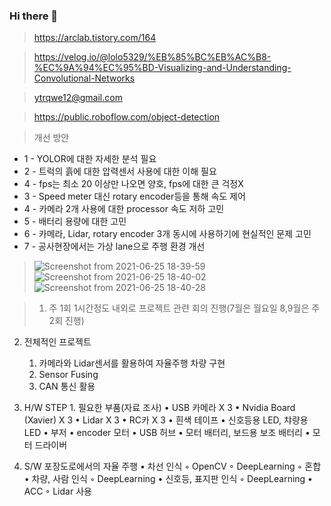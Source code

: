 ### Hi there 👋
>https://arclab.tistory.com/164

>https://velog.io/@lolo5329/%EB%85%BC%EB%AC%B8-%EC%9A%94%EC%95%BD-Visualizing-and-Understanding-Convolutional-Networks

>ytrqwe12@gmail.com

>https://public.roboflow.com/object-detection

>개선 방안
- 1 -
YOLOR에 대한 자세한 분석 필요
- 2 -
트럭의 흙에 대한 압력센서 사용에 대한 이해 필요
- 4 -
fps는 최소 20 이상만 나오면 양호, fps에 대한 큰 걱정X
- 3 -
Speed meter 대신 rotary encoder등을 통해 속도 제어
- 4 -
카메라 2개 사용에 대한 processor 속도 저하 고민
- 5 -
배터리 용량에 대한 고민
- 6 -
카메라, Lidar, rotary encoder 3개 동시에 사용하기에 현실적인 문제 고민
- 7 -
공사현장에서는 가상 lane으로 주행 환경 개선

>![Screenshot from 2021-06-25 18-39-59](https://user-images.githubusercontent.com/68285548/123405600-f2efe580-d5e4-11eb-9dde-726e0684a8fc.png)
![Screenshot from 2021-06-25 18-40-02](https://user-images.githubusercontent.com/68285548/123405609-f4211280-d5e4-11eb-9069-419945370393.png)
![Screenshot from 2021-06-25 18-40-28](https://user-images.githubusercontent.com/68285548/123405613-f5523f80-d5e4-11eb-9acf-9628105d1307.png)

>1.  주 1회 1시간정도 내외로 프로젝트 관련 회의 진행(7월은 월요일 8,9월은 주 2회 진행)

2.  전체적인 프로젝트 
	1) 카메라와 Lidar센서를 활용하여 자율주행 차량 구현
	2) Sensor Fusing
	3) CAN 통신 활용

3. H/W
STEP 1.  필요한 부품(자료 조사)
    • USB 카메라 X 3
    • Nvidia Board (Xavier) X 3
    • Lidar X 3
    • RC카 X 3
    • 흰색 테이프
    • 신호등용 LED, 챠량용 LED
    • 부저
    • encoder 모터
    • USB 허브
    • 모터 배터리, 보드용 보조 배터리
    • 모터 드라이버

4. S/W
포장도로에서의 자율 주행
    • 차선 인식
        ◦ OpenCV
        ◦ DeepLearning
        ◦ 혼합
    • 차량, 사람 인식
        ◦ DeepLearning
    • 신호등, 표지판 인식
        ◦ DeepLearning
    • ACC
        ◦ Lidar 사용 
<!--
**jaeyoung96/jaeyoung96** is a ✨ _special_ ✨ repository because its `README.md` (this file) appears on your GitHub profile.

Here are some ideas to get you started:
<a href="https://velog.io/@jae0_bae" target="_blank"><img src="https://img.shields.io/badge/Velog-20c997?style=flat-square&logo=Vimeo&logoColor=white"/></a>
- 🔭 I’m currently working on ...
- 🌱 I’m currently learning ...
- 👯 I’m looking to collaborate on ...
- 🤔 I’m looking for help with ...
- 💬 Ask me about ...
- 📫 How to reach me: ...
- 😄 Pronouns: ...
- ⚡ Fun fact: ...
-->
